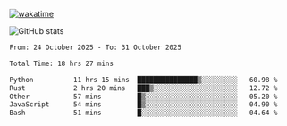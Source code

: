 [![wakatime](https://wakatime.com/badge/user/ef685785-b2de-4416-b5c6-df540c453238.svg)](https://wakatime.com/@ef685785-b2de-4416-b5c6-df540c453238)

![GitHub stats](https://github-readme-stats.vercel.app/api?username=songhahaha66)
<!--START_SECTION:waka-->

```txt
From: 24 October 2025 - To: 31 October 2025

Total Time: 18 hrs 27 mins

Python          11 hrs 15 mins  ███████████████▒░░░░░░░░░   60.98 %
Rust            2 hrs 20 mins   ███▒░░░░░░░░░░░░░░░░░░░░░   12.72 %
Other           57 mins         █▒░░░░░░░░░░░░░░░░░░░░░░░   05.20 %
JavaScript      54 mins         █▒░░░░░░░░░░░░░░░░░░░░░░░   04.90 %
Bash            51 mins         █░░░░░░░░░░░░░░░░░░░░░░░░   04.64 %
```

<!--END_SECTION:waka-->
